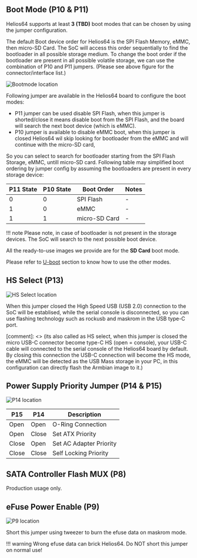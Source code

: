 ## Boot Mode (P10 & P11) 


Helios64 supports at least **3 (TBD)** boot modes that can be chosen by using the jumper configuration.

The default Boot device order for Helios64 is the SPI Flash Memory, eMMC, then micro-SD Card.
The SoC will access this order sequentially to find the bootloader in all possible storage medium.
To change the boot order if the bootloader are present in all possible volatile storage, we can use the combination of P10 and P11 jumpers.
(Please see above figure for the connector/interface list.)

![Bootmode location](/helios64/img/jumper/p11-jumper.png)

Following jumper are available in the Helios64 board to configure the boot modes:

- P11 jumper can be used disable SPI Flash, when this jumper is shorted/close it means disable boot from the SPI Flash, and the board will search the next boot device (which is eMMC). 
- P10 jumper is available to disable eMMC boot, when this jumper is closed Helios64 wil skip looking for bootloader from the eMMC and will continue with the micro-SD card,

So you can select to search for bootloader starting from the SPI Flash Storage, eMMC, untill micro-SD card.
Following table may simplified boot ordering by jumper config by assuming the bootloaders are present in every storage device:

P11 State|P10 State|Boot Order|Notes
-----|---------------|--------------|-------
0|0|SPI Flash|-
1|0|eMMC|-
1|1|micro-SD Card|-

!!! note
	Please note, in case of bootloader is not present in the storage devices. The SoC will search to the next possible boot device.


All the ready-to-use images we provide are for the **SD Card** boot mode.

Please refer to [U-boot](/helios4/uboot) section to know how to use the other modes.

## HS Select (P13)

![HS Select location](/helios64/img/jumper/p13-jumper.png)

When this jumper closed the High Speed USB (USB 2.0) connection to the SoC will be establised, while the serial console is disconnected, so you can use flashing technology such as rockusb and maskrom in the USB type-C port.

[comment]: <> (its also called as HS select, when this jumper is closed the micro USB-C connector become type-C HS (open = console), your USB-C cable will connected to the serial console of the Helios64 board by default. By closing this connection the USB-C connection will become the HS mode, the eMMC will be detected as the USB Mass storage in your PC, in this configuration can directly flash the Armbian image to it.)


## Power Supply Priority Jumper (P14 & P15)

![P14 location](/helios64/img/jumper/p14-jumper.png)

| P15 | P14 | Description |
|-----|-----|-------------|
| Open  | Open  | O-Ring Connection |
| Open  | Close | Set ATX Priority |
| Close | Open  | Set AC Adapter Priority |
| Close | Close | Self Locking Priority |


## SATA Controller Flash MUX (P8)

Production usage only.


## eFuse Power Enable (P9)

![P9 location](/helios64/img/jumper/p9-jumper.png)

Short this jumper using tweezer to burn the efuse data on maskrom mode.

!!! warning
	Wrong efuse data can brick Helios64. Do NOT short this jumper on normal use! 
